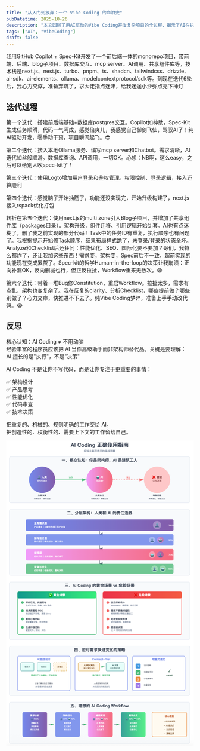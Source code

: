 ```yaml
---
title: "从入门到放弃：一个 Vibe Coding 的血泪史"
pubDatetime: 2025-10-26
description: "本文回顾了用AI驱动的Vibe Coding开发复杂项目的全过程，揭示了AI在执行层面高效但在架构与决策上有限。作者反思，AI应作为高级助手，程序员需专注架构、产品与技术决策，将机械性工作交给AI，创造性工作留给自己。"
tags: ["AI", "VibeCoding"]
draft: false
---
```


我用GitHub Copilot + Spec-Kit开发了一个前后端一体的monorepo项目，带前端、后端、blog子项目、数据库交互、mcp server、AI调用、共享组件库等，技术栈是next.js、nest.js、turbo、pnpm、ts、shadcn、tailwindcss、drizzle、ai-sdk、ai-elements、ollama、modelcontextprotocol/sdk等。到现在迭代6轮后，我心力交瘁，准备弃坑了，求大佬指点迷津，给我迷途小沙弥点亮下神灯

## 迭代过程

第一个迭代：搭建前后端基础+数据库postgres交互。Copilot如神助，Spec-Kit生成任务顺滑，代码一气呵成，感觉倍爽儿，我感觉自己御剑飞仙，驾驭AI了！纯AI驱动开发，零手动干预，项目瞬间起飞。😎

第二个迭代：接入本地Ollama服务、编写mcp server和Chatbot。需求清晰，AI迭代如丝般顺滑。数据库查询、API调用，一切OK。心想：NB啊，这么easy，之后可以给别人吹spec-kit了！

第三个迭代：使用Logto增加用户登录和鉴权管理。权限控制、登录逻辑，接入还算顺利

第四个迭代：感觉脑子开始抽筋了，功能还没实现完，开始升级构建了，next.js接入rspack优化打包

转折在第五个迭代：使用next.js的multi zone引入Blog子项目，并增加了共享组件库（packages目录）。架构升级，组件迁移、引用逻辑开始乱套。AI也有点迷糊了，删了我之前实现的部分代码！Task中的任务ID有重复，执行顺序也有问题了。我根据提示开始修Task顺序，结果布局样式跪了，未登录/登录的状态全坏。Analyze和Checklist后还狂问：性能优化、SEO、国际化要不要加？哥们，我特么都炸了，还让我加这些东西！需求变，架构变，Spec前后不一致，超前实现的功能现在变成累赘了。Spec-kit的哲学Human-in-the-loop的决策让我崩溃：正向补漏OK，反向删减也行，但正反拉扯，Workflow重来无数次。😩

第六个迭代：带着一堆Bug修Constitution，重启Workflow。拉扯太多，需求有点乱，架构也变复杂了。我在反复的clarity、分析Checklist，哪些提前做？哪些别做了？心力交瘁，快推进不下去了。纯Vibe Coding梦碎，准备上手手动改代码。😭

## 反思

核心认知：AI Coding ≠ 不用动脑  
经验丰富的程序员应该把 AI 当作高级助手而非架构师替代品。关键是要理解：  
AI 擅长的是"执行"，不是"决策"

AI Coding 不是让你不写代码，而是让你专注于更重要的事情：

✅ 架构设计  
✅ 产品思考  
✅ 性能优化  
✅ 代码审查  
✅ 技术决策

把重复的、机械的、规则明确的工作交给 AI。  
把创造性的、权衡性的、需要上下文的工作留给自己。

![vibe-coding](../../assets/vibecoding/vibe-coding.png)
